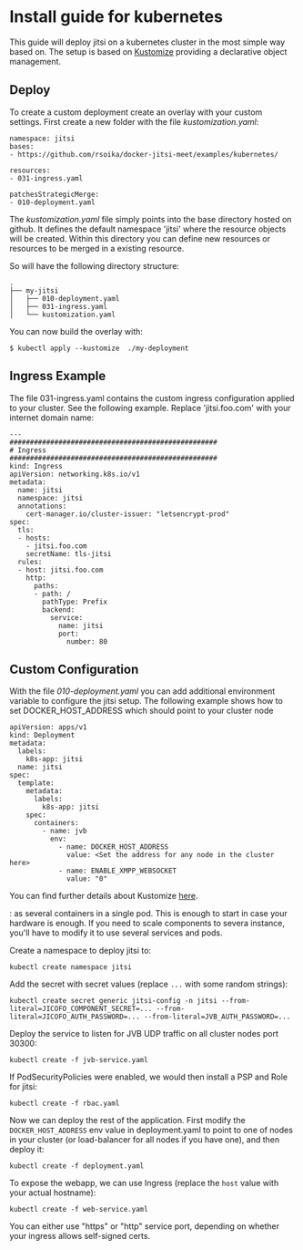 # Install guide for kubernetes

This guide will deploy jitsi on a kubernetes cluster in the most simple way based on.
The setup is based on [Kustomize](https://kubernetes.io/docs/tasks/manage-kubernetes-objects/kustomization/) providing a declarative object management.


## Deploy 

To create a custom deployment create an overlay with your custom settings. First create a new folder with the file *kustomization.yaml*:

	namespace: jitsi
	bases:
	- https://github.com/rsoika/docker-jitsi-meet/examples/kubernetes/
	
	resources:
	- 031-ingress.yaml
	
	patchesStrategicMerge:
	- 010-deployment.yaml



The *kustomization.yaml* file simply points into the base directory hosted on github. It defines the default namespace 'jitsi' where the resource objects will be created. Within this directory you can define new resources or resources to be merged in a existing resource. 

So will have the following directory structure:

	.
	├── my-jitsi
	│   ├── 010-deployment.yaml
	│   ├── 031-ingress.yaml
	│   └── kustomization.yaml
	
You can now build the overlay with:

	$ kubectl apply --kustomize  ./my-deployment




## Ingress Example

The file 031-ingress.yaml contains the custom ingress configuration applied to your cluster. See the following example. Replace 'jitsi.foo.com' with your internet domain name:

	---
	###################################################
	# Ingress
	###################################################
	kind: Ingress
	apiVersion: networking.k8s.io/v1
	metadata:
	  name: jitsi
	  namespace: jitsi
	  annotations:
	    cert-manager.io/cluster-issuer: "letsencrypt-prod"
	spec:
	  tls:
	  - hosts:
	    - jitsi.foo.com
	    secretName: tls-jitsi
	  rules:
	  - host: jitsi.foo.com
	    http:
	      paths:
	      - path: /
	        pathType: Prefix
	        backend:
	          service:
	            name: jitsi
	            port:
	              number: 80
              
              
              
## Custom Configuration

With the file *010-deployment.yaml* you can add additional environment variable to configure the jitsi setup. 
The following example shows how to set DOCKER_HOST_ADDRESS which should point to your cluster node


	apiVersion: apps/v1
	kind: Deployment
	metadata:
	  labels:
	    k8s-app: jitsi
	  name: jitsi
	spec:
	  template:
	    metadata:
	      labels:
	        k8s-app: jitsi
	    spec:
	      containers:
	        - name: jvb
	          env:
	            - name: DOCKER_HOST_ADDRESS
	              value: <Set the address for any node in the cluster here>
	            - name: ENABLE_XMPP_WEBSOCKET
	              value: "0"




          
You can find further details about Kustomize [here](https://github.com/imixs/imixs-cloud/blob/master/doc/KUSTOMIZE.md). 































 : as several containers in a single pod. This is enough to start in case your hardware is enough. If you need to scale components to severa instance, you'll have to modify it to use several services and pods.

Create a namespace to deploy jitsi to:

`kubectl create namespace jitsi`

Add the secret with secret values (replace `...` with some random strings):

`kubectl create secret generic jitsi-config -n jitsi --from-literal=JICOFO_COMPONENT_SECRET=... --from-literal=JICOFO_AUTH_PASSWORD=... --from-literal=JVB_AUTH_PASSWORD=... `

Deploy the service to listen for JVB UDP traffic on all cluster nodes port 30300:

`kubectl create -f jvb-service.yaml`

If PodSecurityPolicies were enabled, we would then install a PSP and Role for jitsi:

`kubectl create -f rbac.yaml`

Now we can deploy the rest of the application. First modify the `DOCKER_HOST_ADDRESS` env value in deployment.yaml to point to one of nodes in your cluster (or load-balancer for all nodes if you have one), and then deploy it:

`kubectl create -f deployment.yaml`

To expose the webapp, we can use Ingress (replace the `host` value with your actual hostname):

`kubectl create -f web-service.yaml`

You can either use "https" or "http" service port, depending on whether your ingress allows self-signed certs.

